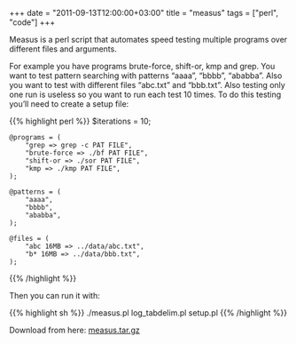 +++
date = "2011-09-13T12:00:00+03:00"
title = "measus"
tags = ["perl", "code"]
+++

Measus is a perl script that automates speed testing 
multiple programs over different files and arguments.

<!--more-->

For example you have programs brute-force, shift-or, 
kmp and grep. You want to test pattern searching with 
patterns “aaaa”, “bbbb”, “ababba”. Also you want to 
test with different files “abc.txt” and “bbb.txt”. 
Also testing only one run is useless so you want to 
run each test 10 times. To do this testing you’ll need 
to create a setup file:

{{% highlight perl %}}
	$iterations = 10;

	@programs = (
		"grep => grep -c PAT FILE",
		"brute-force => ./bf PAT FILE",
		"shift-or => ./sor PAT FILE",
		"kmp => ./kmp PAT FILE",
	);

	@patterns = (
		"aaaa",
		"bbbb",
		"ababba",
	);

	@files = (
		"abc 16MB => ../data/abc.txt",
		"b* 16MB => ../data/bbb.txt",
	);
{{% /highlight %}}

Then you can run it with:

{{% highlight sh %}}
	./measus.pl log_tabdelim.pl setup.pl
{{% /highlight %}}

Download from here: [measus.tar.gz](/files/measus.tar.gz)
